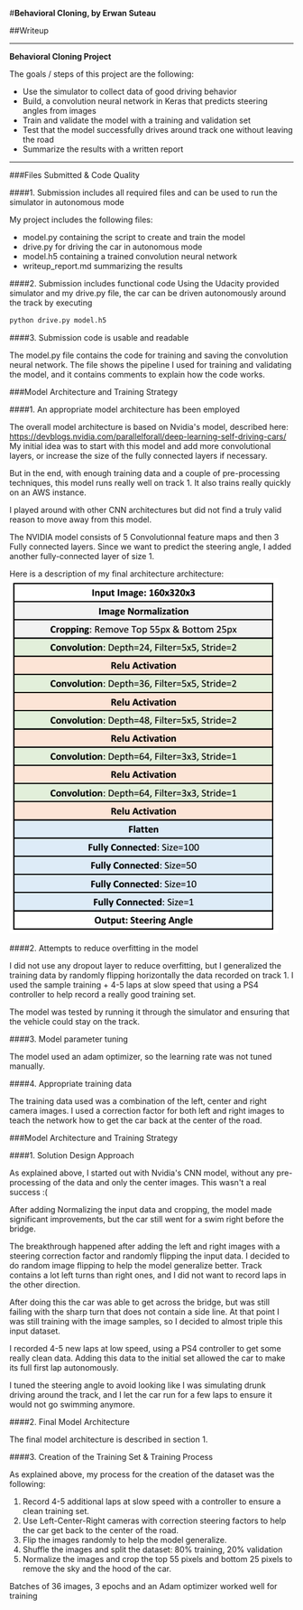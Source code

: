 #**Behavioral Cloning, by Erwan Suteau** 

##Writeup

---

**Behavioral Cloning Project**

The goals / steps of this project are the following:
* Use the simulator to collect data of good driving behavior
* Build, a convolution neural network in Keras that predicts steering angles from images
* Train and validate the model with a training and validation set
* Test that the model successfully drives around track one without leaving the road
* Summarize the results with a written report


[//]: # (Image References)

[image1]: ./CNN_Model_Architecture.png "Model Visualization"

---
###Files Submitted & Code Quality

####1. Submission includes all required files and can be used to run the simulator in autonomous mode

My project includes the following files:
* model.py containing the script to create and train the model
* drive.py for driving the car in autonomous mode
* model.h5 containing a trained convolution neural network 
* writeup_report.md summarizing the results

####2. Submission includes functional code
Using the Udacity provided simulator and my drive.py file, the car can be driven autonomously around the track by executing 
```sh
python drive.py model.h5
```

####3. Submission code is usable and readable

The model.py file contains the code for training and saving the convolution neural network. The file shows the pipeline I used for training and validating the model, and it contains comments to explain how the code works.

###Model Architecture and Training Strategy

####1. An appropriate model architecture has been employed

The overall model architecture is based on Nvidia's model, described here: https://devblogs.nvidia.com/parallelforall/deep-learning-self-driving-cars/
My initial idea was to start with this model and add more convolutional layers, or increase the size of the fully connected layers if necessary.

But in the end, with enough training data and a couple of pre-processing techniques, this model runs really well on track 1.
It also trains really quickly on an AWS instance.

I played around with other CNN architectures but did not find a truly valid reason to move away from this model.

The NVIDIA model consists of 5 Convolutionnal feature maps and then 3 Fully connected layers.
Since we want to predict the steering angle, I added another fully-connected layer of size 1.

Here is a description of my final architecture architecture:
![alt text][image1]


####2. Attempts to reduce overfitting in the model

I did not use any dropout layer to reduce overfitting, but I generalized the training data by randomly flipping horizontally the data recorded on track 1.
I used the sample training + 4-5 laps at slow speed that using a PS4 controller to help record a really good training set.

The model was tested by running it through the simulator and ensuring that the vehicle could stay on the track.

####3. Model parameter tuning

The model used an adam optimizer, so the learning rate was not tuned manually.

####4. Appropriate training data

The training data used was a combination of the left, center and right camera images.
I used a correction factor for both left and right images to teach the network how to get the car back at the center of the road.

###Model Architecture and Training Strategy

####1. Solution Design Approach

As explained above, I started out with Nvidia's CNN model, without any pre-processing of the data and only the center images.
This wasn't a real success :(

After adding Normalizing the input data and cropping, the model made significant improvements, but the car still went for a swim right before the bridge.

The breakthrough happened after adding the left and right images with a steering correction factor and randomly flipping the input data.
I decided to do random image flipping to help the model generalize better. Track contains a lot left turns than right ones, and I did not want to record laps in the other direction.

After doing this the car was able to get across the bridge, but was still failing with the sharp turn that does not contain a side line.
At that point I was still training with the image samples, so I decided to almost triple this input dataset.

I recorded 4-5 new laps at low speed, using a PS4 controller to get some really clean data.
Adding this data to the initial set allowed the car to make its full first lap autonomously.

I tuned the steering angle to avoid looking like I was simulating drunk driving around the track, and I let the car run for a few laps to ensure it would not go swimming anymore.


####2. Final Model Architecture

The final model architecture is described in section 1.

####3. Creation of the Training Set & Training Process

As explained above, my process for the creation of the dataset was the following:
1. Record 4-5 additional laps at slow speed with a controller to ensure a clean training set.
2. Use Left-Center-Right cameras with correction steering factors to help the car get back to the center of the road.
3. Flip the images randomly to help the model generalize.
4. Shuffle the images and split the dataset: 80% training, 20% validation
5. Normalize the images and crop the top 55 pixels and bottom 25 pixels to remove the sky and the hood of the car.

Batches of 36 images, 3 epochs and an Adam optimizer worked well for training
